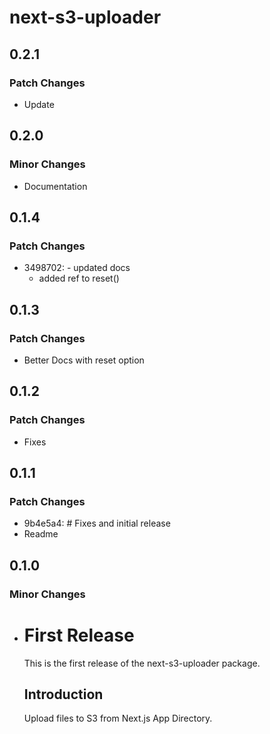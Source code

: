 # next-s3-uploader

## 0.2.1

### Patch Changes

- Update

## 0.2.0

### Minor Changes

- Documentation

## 0.1.4

### Patch Changes

- 3498702: - updated docs
  - added ref to reset()

## 0.1.3

### Patch Changes

- Better Docs with reset option

## 0.1.2

### Patch Changes

- Fixes

## 0.1.1

### Patch Changes

- 9b4e5a4: # Fixes and initial release
- Readme

## 0.1.0

### Minor Changes

- # First Release

  This is the first release of the next-s3-uploader package.

  ## Introduction

  Upload files to S3 from Next.js App Directory.
